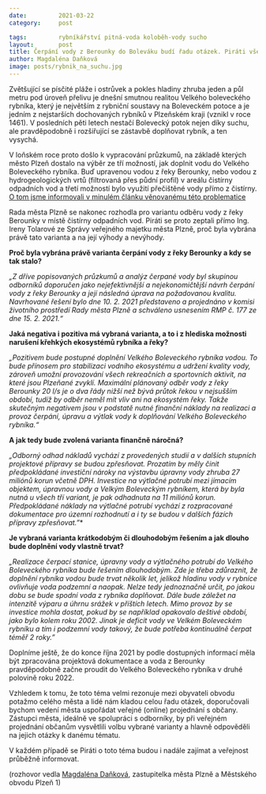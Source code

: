 ```yaml
---
date:         2021-03-22
category:     post

tags:         rybníkářství pitná-voda koloběh-vody sucho
layout:       post
title: Čerpání vody z Berounky do Boleváku budí řadu otázek. Piráti vše sledují a přináší některé odpovědi.
author: Magdaléna Daňková
image: posts/rybnik_na_suchu.jpg
---
```


Zvětšující se písčité pláže i ostrůvek a pokles hladiny zhruba jeden a půl metru pod úroveň přelivu je dnešní smutnou realitou Velkého boleveckého rybníka, který je největším z rybniční soustavy na Boleveckém potoce a je jedním z nejstarších dochovaných rybníků v Plzeňském kraji (vznikl v roce 1461). V posledních pěti letech nestačí Bolevecký potok nejen díky suchu, ale pravděpodobně i rozšiřující se zástavbě doplňovat rybník, a ten vysychá.

V loňském roce proto došlo k vypracování průzkumů, na základě kterých město Plzeň dostalo na výběr ze tří možností, jak doplnit vodu do Velkého Boleveckého rybníka. Buď upravenou vodou z řeky Berounky, nebo vodou z hydrogeologických vrtů (filtrovaná přes půdní profil) v areálu čistírny odpadních vod a třetí možností bylo využití přečištěné vody přímo z čistírny. [O tom jsme informovali v minulém článku věnovanému této problematice](https://plzen.pirati.cz/jaky-bude-osud-boleveckych-rybniku.html?fbclid=IwAR1iV0VjginKiZI6b4aZ-RBQDqlF_wJVTOTwb-N9Lqpj7S37V2133qkZC1o) 

Rada města Plzně se nakonec rozhodla pro variantu odběru vody z řeky Berounky v místě čistírny odpadních vod. Piráti se proto zeptali přímo Ing. Ireny Tolarové ze Správy veřejného majetku města Plzně, proč byla vybrána právě tato varianta a na její výhody a nevýhody.

**Proč byla vybrána právě varianta čerpání vody z řeky Berounky a kdy se tak stalo?**

*„Z dříve popisovaných průzkumů a analýz čerpané vody byl skupinou odborníků doporučen jako nejefektivnější a nejekonomičtější návrh čerpání vody z řeky Berounky a její následná úprava na požadovanou kvalitu. Navrhované řešení bylo dne 10. 2. 2021 představeno a projednáno v komisi životního prostředí Rady města Plzně a schváleno usnesením RMP č. 177 ze dne 15. 2. 2021.“*

**Jaká negativa i pozitiva má vybraná varianta, a to i z hlediska možnosti narušení křehkých ekosystémů rybníka a řeky?**

*„Pozitivem bude postupné doplnění Velkého Boleveckého rybníka vodou. To bude přínosem pro stabilizaci vodního ekosystému a udržení kvality vody, zároveň umožní provozování všech rekreačních a sportovních aktivit, na které jsou Plzeňané zvyklí. Maximální plánovaný odběr vody z řeky Berounky 20 l/s je o dva řády nižší než bývá průtok řekou v nejsušším období, tudíž by odběr neměl mít vliv ani na ekosystém řeky. Takže skutečným negativem jsou v podstatě nutné finanční náklady na realizaci a provoz čerpání, úpravu a výtlak vody k doplňování Velkého Boleveckého rybníka.“*

**A jak tedy bude zvolená varianta finančně náročná?**

*„Odborný odhad nákladů vychází z provedených studií a v dalších stupních projektové přípravy se budou zpřesňovat. Prozatím by měly činit předpokládané investiční nároky na výstavbu úpravny vody zhruba 27 miliónů korun včetně DPH. Investice na výtlačné potrubí mezi jímacím objektem, úpravnou vody a Velkým Boleveckým rybníkem, která by byla nutná u všech tří variant, je pak odhadnuta na 11 miliónů korun. Předpokládané náklady na výtlačné potrubí vychází z rozpracované dokumentace pro územní rozhodnutí a i ty se budou v dalších fázích přípravy zpřesňovat.”**

**Je vybraná varianta krátkodobým či dlouhodobým řešením a jak dlouho bude doplnění vody vlastně trvat?**

*„Realizace čerpací stanice, úpravny vody a výtlačného potrubí do Velkého Boleveckého rybníka bude řešením dlouhodobým. Zde je třeba zdůraznit, že doplnění rybníka vodou bude trvat několik let, jelikož hladinu vody v rybníce ovlivňuje voda podzemní a naopak. Nelze tedy jednoznačně určit, po jakou dobu se bude spodní voda z rybníka doplňovat. Dále bude záležet na intenzitě výparu a úhrnu srážek v příštích letech. Mimo provoz by se investice mohla dostat, pokud by se například opakovalo deštivé období, jako bylo kolem roku 2002. Jinak je deficit vody ve Velkém Boleveckém rybníku a tím i podzemní vody takový, že bude potřeba kontinuálně čerpat téměř 2 roky.”*

Doplníme ještě, že do konce října 2021 by podle dostupných informací měla být zpracována projektová dokumentace a voda z Berounky pravděpodobně začne proudit do Velkého Boleveckého rybníka v druhé polovině roku 2022.

Vzhledem k tomu, že toto téma velmi rezonuje mezi obyvateli obvodu potažmo celého města a lidé nám kladou celou řadu otázek, doporučovali bychom vedení města uspořádat veřejné (online) projednání s občany. Zástupci města, ideálně ve spolupráci s odborníky, by při veřejném projednání občanům vysvětlili volbu vybrané varianty a hlavně odpověděli na jejich otázky k danému tématu.

V každém případě se Piráti o toto téma budou i nadále zajímat a veřejnost průběžně informovat.

(rozhovor vedla [Magdaléna Daňková](https://plzen.pirati.cz/lide/magda-dankova/), zastupitelka města Plzně a Městského obvodu Plzeň 1)
